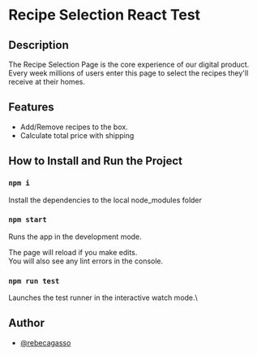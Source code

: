 # Recipe Selection React Test

## Description
The Recipe Selection Page is the core experience of our digital product. Every week millions of users enter this page to select the recipes they'll receive at their homes.

## Features

- Add/Remove recipes to the box.
- Calculate total price with shipping

## How to Install and Run the Project

### `npm i`

Install the dependencies to the local node_modules folder

### `npm start`

Runs the app in the development mode.

The page will reload if you make edits.\
You will also see any lint errors in the console.

### `npm run test`

Launches the test runner in the interactive watch mode.\

## Author

- [@rebecagasso](https://www.github.com/rebecagasso)
